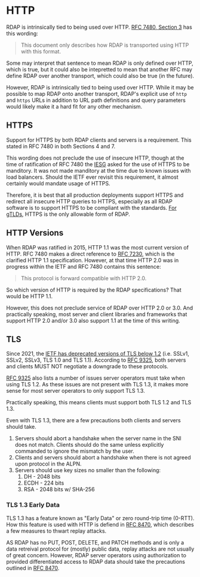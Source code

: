 # HTTP

RDAP is intrinsically tied to being used over HTTP. [RFC 7480, Section 3](https://datatracker.ietf.org/doc/html/rfc7480#section-3) 
has this wording:

> This document only describes how RDAP is transported using HTTP with this format.

Some may interpret that sentence to mean RDAP is only defined over HTTP, which is true, but
it could also be intepretted to mean that another RFC may define RDAP over another transport,
which could also be true (in the future).

However, RDAP is intrinsically tied to being used over HTTP. While it may be possible to map RDAP onto
another transport, RDAP's explicit use of `http` and `https` URLs in addition to URL path
definitions and query parameters would likely make it a hard fit for any other mechanism.


## HTTPS

Support for HTTPS by both RDAP clients and servers is a requirement. This stated in RFC 7480
in both Sections 4 and 7.

This wording does not preclude the use of insecure HTTP, though at the time of ratification
of RFC 7480 the [IESG](https://www.ietf.org/about/groups/iesg/) asked for the use of HTTPS
to be manditory. It was not made manditory at the time due to known issues with load balancers.
Should the IETF ever revisit this requirement, it almost certainly would mandate usage of HTTPS.

Therefore, it is best that all production deployments support HTTPS and redirect all insecure HTTP
queries to HTTPS, especially as all RDAP software is to support HTTPS to be compliant with the
standards. [For gTLDs](https://www.icann.org/en/system/files/files/rdap-technical-implementation-guide-15feb19-en.pdf), 
HTTPS is the only allowable form of RDAP.

## HTTP Versions

When RDAP was ratified in 2015, HTTP 1.1 was the most current version of HTTP. RFC 7480 makes a
direct reference to [RFC 7230](https://datatracker.ietf.org/doc/html/rfc7230), which is the clarified
HTTP 1.1 specification. However, at that time HTTP 2.0 was in progress within the IETF and RFC 7480
contains this sentence:

> This protocol is forward compatible with HTTP 2.0.

So which version of HTTP is required by the RDAP specifications? That would be HTTP 1.1.

However, this does not preclude service of RDAP over HTTP 2.0 or 3.0. And practically speaking,
most server and client libraries and frameworks that support HTTP 2.0 and/or 3.0 also support 1.1
at the time of this writing.

## TLS

Since 2021, the [IETF has deprecated versions of TLS below 1.2](https://www.rfc-editor.org/rfc/rfc8996.html) 
(i.e. SSLv1, SSLv2, SSLv3, TLS 1.0 and TLS 1.1). According to [RFC 9325](https://datatracker.ietf.org/doc/html/rfc9325),
both servers and clients MUST NOT negotiate a downgrade to these protocols.

[RFC 9325](https://datatracker.ietf.org/doc/html/rfc9325) also lists a number of issues server operators
must take when using TLS 1.2. As these issues are not present with TLS 1.3, it makes more sense for
most server operators to only support TLS 1.3.

Practically speaking, this means clients must support both TLS 1.2 and TLS 1.3.

Even with TLS 1.3, there are a few precautions both clients and servers should take.

1. Servers should abort a handshake when the server name in the SNI does not match. Clients should do the same unless explicitly commanded to ignore the mismatch by the user.
2. Clients and servers should abort a handshake when there is not agreed upon protocol in the ALPN.
3. Servers should use key sizes no smaller than the following:
   1. DH - 2048 bits
   2. ECDH - 224 bits
   3. RSA - 2048 bits w/ SHA-256

### TLS 1.3 Early Data

TLS 1.3 has a feature known as "Early Data" or zero round-trip time (0-RTT). How this feature is used
with HTTP is defiend in [RFC 8470](https://datatracker.ietf.org/doc/html/rfc8470), which describes
a few measures to thwart replay attacks.

AS RDAP has no PUT, POST, DELETE, and PATCH methods and is only a data retreival protocol for (mostly)
public data, replay attacks are not usually of great concern. However, RDAP server operators using authorization
to provided differentiated access to RDAP data should take the precautions outlined in 
[RFC 8470](https://datatracker.ietf.org/doc/html/rfc8470).
